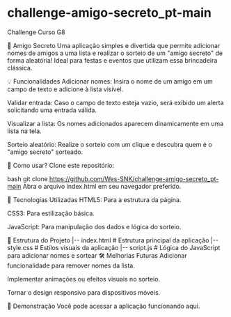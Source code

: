 # challenge-amigo-secreto_pt-main
 Challenge Curso G8

🎁 Amigo Secreto
Uma aplicação simples e divertida que permite adicionar nomes de amigos a uma lista e realizar o sorteio de um "amigo secreto" de forma aleatória! Ideal para festas e eventos que utilizam essa brincadeira clássica.

💡 Funcionalidades
Adicionar nomes: Insira o nome de um amigo em um campo de texto e adicione à lista visível.

Validar entrada: Caso o campo de texto esteja vazio, será exibido um alerta solicitando uma entrada válida.

Visualizar a lista: Os nomes adicionados aparecem dinamicamente em uma lista na tela.

Sorteio aleatório: Realize o sorteio com um clique e descubra quem é o "amigo secreto" sorteado.

🚀 Como usar?
Clone este repositório:

bash
git clone <https://github.com/Wes-SNK/challenge-amigo-secreto_pt-main>
Abra o arquivo index.html em seu navegador preferido.

🔧 Tecnologias Utilizadas
HTML5: Para a estrutura da página.

CSS3: Para estilização básica.

JavaScript: Para manipulação dos dados e lógica do sorteio.

📂 Estrutura do Projeto
|-- index.html       # Estrutura principal da aplicação
|-- style.css        # Estilos visuais da aplicação
|-- script.js        # Lógica do JavaScript para adicionar nomes e sortear
🛠️ Melhorias Futuras
Adicionar funcionalidade para remover nomes da lista.

Implementar animações ou efeitos visuais no sorteio.

Tornar o design responsivo para dispositivos móveis.

🌟 Demonstração
Você pode acessar a aplicação funcionando aqui.